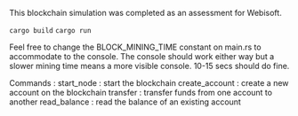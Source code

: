 This blockchain simulation was completed as an assessment for Webisoft.

`cargo build`
`cargo run`

Feel free to change the BLOCK_MINING_TIME constant on main.rs to accommodate to the console.
The console should work either way but a slower mining time means a more visible console. 10-15 secs should do fine.

Commands :
    start_node : start the blockchain
    create_account : create a new account on the blockchain
    transfer : transfer funds from one account to another
    read_balance : read the balance of an existing account